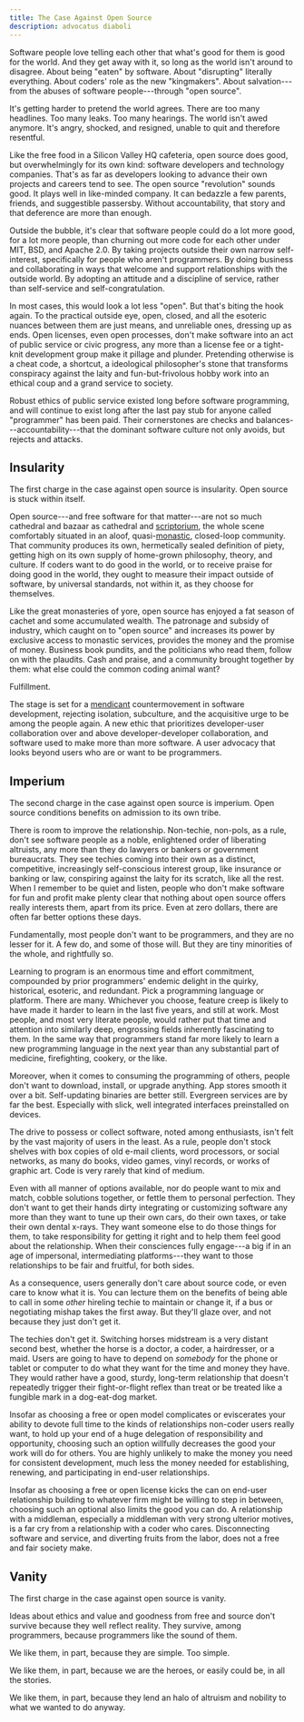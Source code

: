 ```yaml
---
title: The Case Against Open Source
description: advocatus diaboli
---
```


Software people love telling each other that what's good for them is good for the world.  And they get away with it, so long as the world isn't around to disagree.  About being "eaten" by software.  About "disrupting" literally everything.  About coders' role as the new "kingmakers".  About salvation---from the abuses of software people---through "open source".

It's getting harder to pretend the world agrees.  There are too many headlines.  Too many leaks.  Too many hearings.  The world isn't awed anymore.  It's angry, shocked, and resigned, unable to quit and therefore resentful.

Like the free food in a Silicon Valley HQ cafeteria, open source does good, but overwhelmingly for its own kind: software developers and technology companies.  That's as far as developers looking to advance their own projects and careers tend to see.  The open source "revolution" sounds good.  It plays well in like-minded company.  It can bedazzle a few parents, friends, and suggestible passersby.  Without accountability, that story and that deference are more than enough.

Outside the bubble, it's clear that software people could do a lot more good, for a lot more people, than churning out more code for each other under MIT, BSD, and Apache 2.0.  By taking projects outside their own narrow self-interest, specifically for people who aren't programmers.  By doing business and collaborating in ways that welcome and support relationships with the outside world.  By adopting an attitude and a discipline of service, rather than self-service and self-congratulation.

In most cases, this would look a lot less "open".  But that's biting the hook again.  To the practical outside eye, open, closed, and all the esoteric nuances between them are just means, and unreliable ones, dressing up as ends.  Open licenses, even open processes, don't make software into an act of public service or civic progress, any more than a license fee or a tight-knit development group make it pillage and plunder.  Pretending otherwise is a cheat code, a shortcut, a ideological philosopher's stone that transforms conspiracy against the laity and fun-but-frivolous hobby work into an ethical coup and a grand service to society.

Robust ethics of public service existed long before software programming, and will continue to exist long after the last pay stub for anyone called "programmer" has been paid.  Their cornerstones are checks and balances---accountability---that the dominant software culture not only avoids, but rejects and attacks.

## Insularity

The first charge in the case against open source is insularity.  Open source is stuck within itself.

Open source---and free software for that matter---are not so much cathedral and bazaar as cathedral and [scriptorium](https://en.wikipedia.org/wiki/Scriptorium), the whole scene comfortably situated in an aloof, quasi-[monastic](https://en.wikipedia.org/wiki/Monastery), closed-loop community.  That community produces its own, hermetically sealed definition of piety, getting high on its own supply of home-grown philosophy, theory, and culture.  If coders want to do good in the world, or to receive praise for doing good in the world, they ought to measure their impact outside of software, by universal standards, not within it, as they choose for themselves.

Like the great monasteries of yore, open source has enjoyed a fat season of cachet and some accumulated wealth.  The patronage and subsidy of industry, which caught on to "open source" and increases its power by exclusive access to monastic services, provides the money and the promise of money.  Business book pundits, and the politicians who read them, follow on with the plaudits.  Cash and praise, and a community brought together by them: what else could the common coding animal want?

Fulfillment.

The stage is set for a [mendicant](https://en.wikipedia.org/wiki/Mendicant_orders) countermovement in software development, rejecting isolation, subculture, and the acquisitive urge to be among the people again.  A new ethic that prioritizes developer-user collaboration over and above developer-developer collaboration, and software used to make more than more software.  A user advocacy that looks beyond users who are or want to be programmers.

## Imperium

The second charge in the case against open source is imperium.  Open source conditions benefits on admission to its own tribe.

There is room to improve the relationship.  Non-techie, non-pols, as a rule, don't see software people as a noble, enlightened order of liberating altruists, any more than they do lawyers or bankers or government bureaucrats.  They see techies coming into their own as a distinct, competitive, increasingly self-conscious interest group, like insurance or banking or law, conspiring against the laity for its scratch, like all the rest.  When I remember to be quiet and listen, people who don't make software for fun and profit make plenty clear that nothing about open source offers really interests them, apart from its price.  Even at zero dollars, there are often far better options these days.

Fundamentally, most people don't want to be programmers, and they are no lesser for it.  A few do, and some of those will.  But they are tiny minorities of the whole, and rightfully so.

Learning to program is an enormous time and effort commitment, compounded by prior programmers' endemic delight in the quirky, historical, esoteric, and redundant.  Pick a programming language or platform.  There are many.  Whichever you choose, feature creep is likely to have made it harder to learn in the last five years, and still at work.  Most people, and most very literate people, would rather put that time and attention into similarly deep, engrossing fields inherently fascinating to them.  In the same way that programmers stand far more likely to learn a new programming language in the next year than any substantial part of medicine, firefighting, cookery, or the like.

Moreover, when it comes to consuming the programming of others, people don't want to download, install, or upgrade anything.  App stores smooth it over a bit.  Self-updating binaries are better still.  Evergreen services are by far the best.  Especially with slick, well integrated interfaces preinstalled on devices.

The drive to possess or collect software, noted among enthusiasts, isn't felt by the vast majority of users in the least.  As a rule, people don't stock shelves with box copies of old e-mail clients, word processors, or social networks, as many do books, video games, vinyl records, or works of graphic art.  Code is very rarely that kind of medium.

Even with all manner of options available, nor do people want to mix and match, cobble solutions together, or fettle them to personal perfection.  They don't want to get their hands dirty integrating or customizing software any more than they want to tune up their own cars, do their own taxes, or take their own dental x-rays.  They want someone else to do those things for them, to take responsibility for getting it right and to help them feel good about the relationship. When their consciences fully engage---a big if in an age of impersonal, intermediating platforms---they want to those relationships to be fair and fruitful, for both sides.

As a consequence, users generally don't care about source code, or even care to know what it is.  You can lecture them on the benefits of being able to call in some _other_ hireling techie to maintain or change it, if a bus or negotiating mishap takes the first away.  But they'll glaze over, and not because they just don't get it.

The techies don't get it.  Switching horses midstream is a very distant second best, whether the horse is a doctor, a coder, a hairdresser, or a maid.  Users are going to have to depend on _somebody_ for the phone or tablet or computer to do what they want for the time and money they have.  They would rather have a good, sturdy, long-term relationship that doesn't repeatedly trigger their fight-or-flight reflex than treat or be treated like a fungible mark in a dog-eat-dog market.

Insofar as choosing a free or open model complicates or eviscerates your ability to devote full time to the kinds of relationships non-coder users really want, to hold up your end of a huge delegation of responsibility and opportunity, choosing such an option willfully decreases the good your work will do for others.  You are highly unlikely to make the money you need for consistent development, much less the money needed for establishing, renewing, and participating in end-user relationships.

Insofar as choosing a free or open license kicks the can on end-user relationship building to whatever firm might be willing to step in between, choosing such an optional also limits the good you can do.  A relationship with a middleman, especially a middleman with very strong ulterior motives, is a far cry from a relationship with a coder who cares.  Disconnecting software and service, and diverting fruits from the labor, does not a free and fair society make.

## Vanity

The first charge in the case against open source is vanity.

Ideas about ethics and value and goodness from free and source don't survive because they well reflect reality.  They survive, among programmers, because programmers like the sound of them.

We like them, in part, because they are simple.  Too simple.

We like them, in part, because we are the heroes, or easily could be, in all the stories.

We like them, in part, because they lend an halo of altruism and nobility to what we wanted to do anyway.
